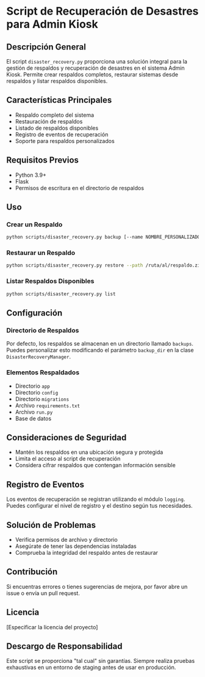 # Script de Recuperación de Desastres para Admin Kiosk

## Descripción General

El script `disaster_recovery.py` proporciona una solución integral para la gestión de respaldos y recuperación de desastres en el sistema Admin Kiosk. Permite crear respaldos completos, restaurar sistemas desde respaldos y listar respaldos disponibles.

## Características Principales

- Respaldo completo del sistema
- Restauración de respaldos
- Listado de respaldos disponibles
- Registro de eventos de recuperación
- Soporte para respaldos personalizados

## Requisitos Previos

- Python 3.9+
- Flask
- Permisos de escritura en el directorio de respaldos

## Uso

### Crear un Respaldo

```bash
python scripts/disaster_recovery.py backup [--name NOMBRE_PERSONALIZADO]
```

### Restaurar un Respaldo

```bash
python scripts/disaster_recovery.py restore --path /ruta/al/respaldo.zip
```

### Listar Respaldos Disponibles

```bash
python scripts/disaster_recovery.py list
```

## Configuración

### Directorio de Respaldos

Por defecto, los respaldos se almacenan en un directorio llamado `backups`. Puedes personalizar esto modificando el parámetro `backup_dir` en la clase `DisasterRecoveryManager`.

### Elementos Respaldados

- Directorio `app`
- Directorio `config`
- Directorio `migrations`
- Archivo `requirements.txt`
- Archivo `run.py`
- Base de datos

## Consideraciones de Seguridad

- Mantén los respaldos en una ubicación segura y protegida
- Limita el acceso al script de recuperación
- Considera cifrar respaldos que contengan información sensible

## Registro de Eventos

Los eventos de recuperación se registran utilizando el módulo `logging`. Puedes configurar el nivel de registro y el destino según tus necesidades.

## Solución de Problemas

- Verifica permisos de archivo y directorio
- Asegúrate de tener las dependencias instaladas
- Comprueba la integridad del respaldo antes de restaurar

## Contribución

Si encuentras errores o tienes sugerencias de mejora, por favor abre un issue o envía un pull request.

## Licencia

[Especificar la licencia del proyecto]

## Descargo de Responsabilidad

Este script se proporciona "tal cual" sin garantías. Siempre realiza pruebas exhaustivas en un entorno de staging antes de usar en producción. 